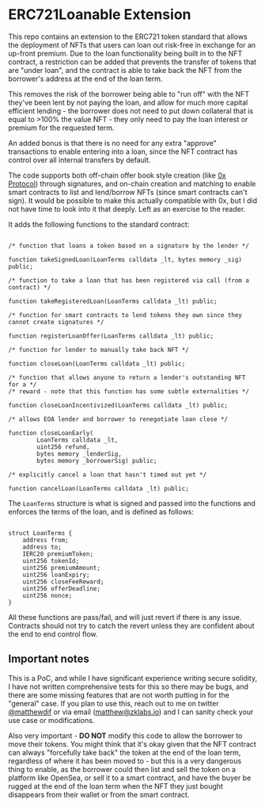 # ERC721Loanable Extension

This repo contains an extension to the ERC721 token standard that allows the deployment of NFTs that users can loan out risk-free in exchange for an up-front premium. Due to the loan functionality being built in to the NFT contract, a restriction can be added that prevents the transfer of tokens that are "under loan", and the contract is able to take back the NFT from the borrower's address at the end of the loan term.

This removes the risk of the borrower being able to "run off" with the NFT they've been lent by not paying the loan, and allow for much more capital efficient lending - the borrower does not need to put down collateral that is equal to >100% the value NFT - they only need to pay the loan interest or premium for the requested term.

An added bonus is that there is no need for any extra "approve" transactions to enable entering into a loan, since the NFT contract has control over all internal transfers by default.

The code supports both off-chain offer book style creation (like [0x Protocol](https://0x.org/)) through signatures, and on-chain creation and matching to enable smart contracts to list and lend/borrow NFTs (since smart contracts can't sign). It would be possible to make this actually compatible with 0x, but I did not have time to look into it that deeply. Left as an exercise to the reader.

It adds the following functions to the standard contract:

```solidity

/* function that loans a token based on a signature by the lender */

function takeSignedLoan(LoanTerms calldata _lt, bytes memory _sig) public;

/* function to take a loan that has been registered via call (from a contract) */

function takeRegisteredLoan(LoanTerms calldata _lt) public;

/* function for smart contracts to lend tokens they own since they cannot create signatures */

function registerLoanOffer(LoanTerms calldata _lt) public;

/* function for lender to manually take back NFT */

function closeLoan(LoanTerms calldata _lt) public;

/* function that allows anyone to return a lender's outstanding NFT for a */
/* reward - note that this function has some subtle externalities */

function closeLoanIncentivized(LoanTerms calldata _lt) public;

/* allows EOA lender and borrower to renegotiate loan close */

function closeLoanEarly(
        LoanTerms calldata _lt,
        uint256 refund,
        bytes memory _lenderSig,
        bytes memory _borrowerSig) public;

/* explicitly cancel a loan that hasn't timed out yet */

function cancelLoan(LoanTerms calldata _lt) public;

```

The `LoanTerms` structure is what is signed and passed into the functions and enforces the terms of the loan, and is defined as follows:

```solidity

struct LoanTerms {
    address from;
    address to;
    IERC20 premiumToken;
    uint256 tokenId;
    uint256 premiumAmount;
    uint256 loanExpiry;
    uint256 closeFeeReward;
    uint256 offerDeadline;
    uint256 nonce;
}
```

All these functions are pass/fail, and will just revert if there is any issue. Contracts should not try to catch the revert unless they are confident about the end to end control flow.

## Important notes

This is a PoC, and while I have significant experience writing secure solidity, I have not written comprehensive tests for this so there may be bugs, and there are some missing features that are not worth putting in for the "general" case. If you plan to use this, reach out to me on twitter [@matthewdif](https://twitter.com/matthewdif) or via email (matthew@zklabs.io) and I can sanity check your use case or modifications.

Also very important - **DO NOT** modify this code to allow the borrower to move their tokens. You might think that it's okay given that the NFT contract can always "forcefully take back" the token at the end of the loan term, regardless of where it has been moved to - but this is a very dangerous thing to enable, as the borrower could then list and sell the token on a platform like OpenSea, or sell it to a smart contract, and have the buyer be rugged at the end of the loan term when the NFT they just bought disappears from their wallet or from the smart contract.
